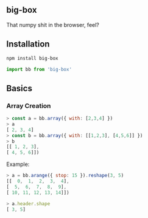 ## big-box

That numpy shit in the browser, feel?

## Installation

```sh
npm install big-box
```

```js
import bb from 'big-box'
```
## Basics

### Array Creation

```js
> const a = bb.array({ with: [2,3,4] })
> a
[ 2, 3, 4]
> const b = bb.array({ with: [[1,2,3], [4,5,6]] })
> b
[[ 1, 2, 3],
[ 4, 5, 6]])
```

Example:
```js
> a = bb.arange({ stop: 15 }).reshape(3, 5)
[[  0,  1,  2,  3,  4],
[  5,  6,  7,  8,  9],
[ 10, 11, 12, 13, 14]])

> a.header.shape
[ 3, 5]

```

